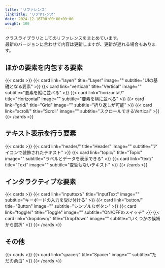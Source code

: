 ```yaml
---
title: 'リファレンス'
linkTitle: 'リファレンス'
date: 2024-12-16T00:00:00+09:00
weight: 100
---
```

クラスライブラリとしてのリファレンスをまとめています。  
最新のバージョンに合わせて内容は更新しますが、更新が遅れる場合もあります。


## ほかの要素を内包する要素

{{< cards >}}
  {{< card link="layer/" title="Layer" image="" subtitle="UIの基礎となる要素" >}}
  {{< card link="vertical/" title="Vertical" image="" subtitle="要素を縦に並べる" >}}
  {{< card link="horizontal/" title="Horizontal" image="" subtitle="要素を横に並べる" >}}
  {{< card link="grid/" title="Grid" image="" subtitle="折り返しが可能" >}}
  {{< card link="scroll/" title="Scroll" image="" subtitle="スクロールできるVertical" >}}
{{< /cards >}}


## テキスト表示を行う要素

{{< cards >}}
  {{< card link="header/" title="Header" image="" subtitle="アイコンで装飾されたテキスト" >}}
  {{< card link="topic/" title="Topic" image="" subtitle="ラベルとデータを表示できる" >}}
  {{< card link="text/" title="Text" image="" subtitle="変哲もないテキスト" >}}
{{< /cards >}}


## インタラクティブな要素

{{< cards >}}
  {{< card link="inputtext/" title="InputText" image="" subtitle="キーボードの入力を受け付ける" >}}
  {{< card link="button/" title="Button" image="" subtitle="シンプルなボタン" >}}
  {{< card link="toggle/" title="Toggle" image="" subtitle="ON/OFFのスイッチ" >}}
  {{< card link="dropdown/" title="DropDown" image="" subtitle="いくつかの候補から選択" >}}
{{< /cards >}}


## その他

{{< cards >}}
  {{< card link="spacer/" title="Spacer" image="" subtitle="ただの余白" >}}
{{< /cards >}}

